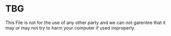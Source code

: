 # TBG
This File is not for the use of any other party and we can not garentee that it may or may not try to harm your computer if used improperly. 
